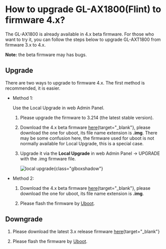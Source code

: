 # How to upgrade GL-AX1800(Flint) to firmware 4.x?

The GL-AX1800 is already available in 4.x beta firmware. For those who want to try it, you can follow the steps below to upgrade GL-AXT1800 from firmware 3.x to 4.x.

**Note:** the beta firmware may has bugs.

## Upgrade

There are two ways to upgrade to firmware 4.x. The first method is recommended, it is easier.

- Method 1:

    Use the Local Upgrade in web Admin Panel.

    1. Please upgrade the firmware to 3.214 (the latest stable version).

    2. Download the 4.x beta firmware [here](https://dl.gl-inet.com/?model=ax1800&type=beta){target="_blank"}, please download the one for uboot, its file name extension is **.img**. There may be some confusion here, the firmware used for uboot is not normally available for Local Upgrade, this is a special case.

    3. Upgrade it via the **Local Upgrade** in web Admin Panel -> UPGRADE with the .img firmware file.

        ![local upgrade](https://static.gl-inet.com/docs/en/3/setup/share/upgrade/local_upgrade.png){class="glboxshadow"}

- Method 2:

    1. Download the 4.x beta firmware [here](https://dl.gl-inet.com/?model=ax1800&type=beta){target="_blank"}, please download the one for uboot, its file name extension is **.img**.

    2. Please flash the firmware by [Uboot](../debrick/).

## Downgrade

1. Please download the latest 3.x release firmware [here](https://dl.gl-inet.com/?model=ax1800){target="_blank"}

2. Please flash the firmware by [Uboot](../debrick/).

